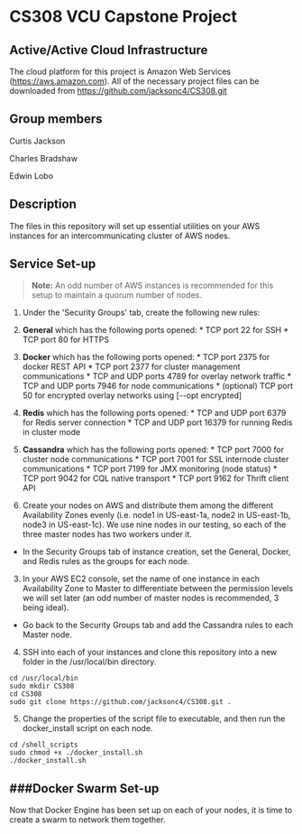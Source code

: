 # CS308 VCU Capstone Project

## Active/Active Cloud Infrastructure 
The cloud platform for this project is Amazon Web Services (https://aws.amazon.com). All of the necessary project files can be downloaded from https://github.com/jacksonc4/CS308.git

Group members
---
Curtis Jackson 

Charles Bradshaw 

Edwin Lobo

Description
---

The files in this repository will set up essential utilities on your AWS instances for an intercommunicating cluster of AWS nodes. 

Service Set-up
---
>  **Note:** An odd number of AWS instances is recommended for this setup to maintain a quorum number of nodes.

1. Under the 'Security Groups' tab, create the following new rules:

  1. **General** which has the following ports opened:
    * TCP port 22 for SSH
    * TCP port 80 for HTTPS

  2. **Docker** which has the following ports opened:
    * TCP port 2375 for docker REST API 
    * TCP port 2377 for cluster management communications
    * TCP and UDP ports 4789 for overlay network traffic
    * TCP and UDP ports 7946 for node communications
    * (optional) TCP port 50 for encrypted overlay networks using [--opt encrypted]

  3. **Redis** which has the following ports opened:
    * TCP and UDP port 6379 for Redis server connection
    * TCP and UDP port 16379 for running Redis in cluster mode
    
  4. **Cassandra** which has the following ports opened:
    * TCP port 7000 for cluster node communications
    * TCP port 7001 for SSL internode cluster communications
    * TCP port 7199 for JMX monitoring (node status)
    * TCP port 9042 for CQL native transport
    * TCP port 9162 for Thrift client API
    
2. Create your nodes on AWS and distribute them among the different Availability Zones evenly (i.e. node1 in US-east-1a, node2 in US-east-1b, node3 in US-east-1c). We use nine nodes in our testing, so each of the three master nodes has two workers under it.
  * In the Security Groups tab of instance creation, set the General, Docker, and Redis rules as the groups for each node.

3. In your AWS EC2 console, set the name of one instance in each Availability Zone to Master to differentiate between the permission levels we will set later (an odd number of master nodes is recommended, 3 being ideal).
  * Go back to the Security Groups tab and add the Cassandra rules to each Master node.
  
4. SSH into each of your instances and clone this repository into a new folder in the /usr/local/bin directory.
  ```
  cd /usr/local/bin
  sudo mkdir CS308
  cd CS308
  sudo git clone https://github.com/jacksonc4/CS308.git .

  ```
  
5. Change the properties of the script file to executable, and then run the docker_install script on each node.
  ```
  cd /shell_scripts
  sudo chmod +x ./docker_install.sh
  ./docker_install.sh
  ```
 
 
###Docker Swarm Set-up
 ---
Now that Docker Engine has been set up on each of your nodes, it is time to create a swarm to network them together.
